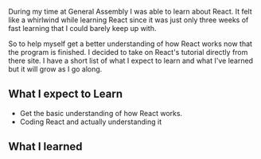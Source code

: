 During my time at General Assembly I was able to learn about React. It felt like a whirlwind
while learning React since it was just only three weeks of fast learning that I could barely
keep up with. 

So to help myself get a better understanding of how React works now that the program is finished. I decided to take on React's tutorial directly from there site. I have a short list of what I expect to learn and what I've learned but it will grow as I go along.

## What I expect to Learn
- Get the basic understanding of how React works.
- Coding React and actually understanding it

## What I learned
